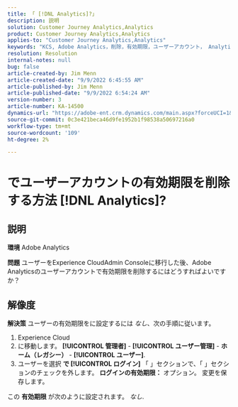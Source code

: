 ```yaml
---
title: 「 [!DNL Analytics]?」
description: 説明
solution: Customer Journey Analytics,Analytics
product: Customer Journey Analytics,Analytics
applies-to: "Customer Journey Analytics,Analytics"
keywords: "KCS, Adobe Analytics，削除，有効期限，ユーザーアカウント， Analytics ユーザー管理"
resolution: Resolution
internal-notes: null
bug: false
article-created-by: Jim Menn
article-created-date: "9/9/2022 6:45:55 AM"
article-published-by: Jim Menn
article-published-date: "9/9/2022 6:54:24 AM"
version-number: 3
article-number: KA-14500
dynamics-url: "https://adobe-ent.crm.dynamics.com/main.aspx?forceUCI=1&pagetype=entityrecord&etn=knowledgearticle&id=1876390b-0b30-ed11-9db1-0022480866ad"
source-git-commit: 0c3e421beca46d9fe1952b1f98538a50697216a0
workflow-type: tm+mt
source-wordcount: '109'
ht-degree: 2%

---
```


# でユーザーアカウントの有効期限を削除する方法 [!DNL Analytics]?

## 説明


<b>環境</b>
Adobe Analytics

<b>問題</b>
ユーザーをExperience CloudAdmin Consoleに移行した後、Adobe Analyticsのユーザーアカウントで有効期限を削除するにはどうすればよいですか？


## 解像度


<b>解決策</b>
ユーザーの有効期限をに設定するには *なし*、次の手順に従います。

1. Experience Cloud
2. に移動します。 <b>[!UICONTROL 管理者]</b> - <b>[!UICONTROL ユーザー管理]</b> - <b>ホーム（レガシー）</b> - <b>[!UICONTROL ユーザー]</b>.
3. ユーザーを選択  <b>で [!UICONTROL ログイン]</b> 「 」セクションで、「 」セクションのチェックを外します。 <b>ログインの有効期限：</b> オプション。 変更を保存します。


この <b>有効期限</b> が次のように設定されます。 *なし*.
